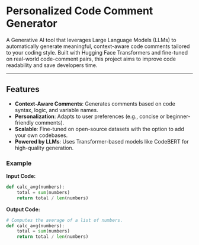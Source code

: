 # Personalized Code Comment Generator

A Generative AI tool that leverages Large Language Models (LLMs) to automatically generate meaningful, context-aware code comments tailored to your coding style. Built with Hugging Face Transformers and fine-tuned on real-world code-comment pairs, this project aims to improve code readability and save developers time.

---

## Features
- **Context-Aware Comments**: Generates comments based on code syntax, logic, and variable names.
- **Personalization**: Adapts to user preferences (e.g., concise or beginner-friendly comments).
- **Scalable**: Fine-tuned on open-source datasets with the option to add your own codebases.
- **Powered by LLMs**: Uses Transformer-based models like CodeBERT for high-quality generation.

### Example
**Input Code:**
```python
def calc_avg(numbers):
    total = sum(numbers)
    return total / len(numbers)
```
**Output Code:**
```python
# Computes the average of a list of numbers.
def calc_avg(numbers):
    total = sum(numbers)
    return total / len(numbers)
```
